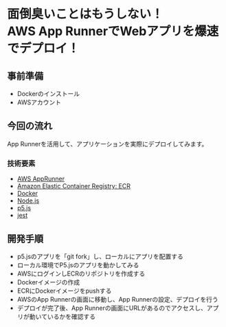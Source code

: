 # 面倒臭いことはもうしない！<br/>AWS App RunnerでWebアプリを爆速でデプロイ！

## 事前準備
- Dockerのインストール
- AWSアカウント

## 今回の流れ

App Runnerを活用して、アプリケーションを実際にデプロイしてみます。

### 技術要素

- [AWS AppRunner](https://aws.amazon.com/jp/apprunner/)
- [Amazon Elastic Container Registry: ECR](https://aws.amazon.com/jp/ecr/)
- [Docker](https://www.docker.com/)
- [Node.js](https://nodejs.org/ja/)
- [p5.js](https://p5js.org/)
- [jest](https://jestjs.io/ja/)

## 開発手順

- p5.jsのアプリを「git fork」し、ローカルにアプリを配置する
- ローカル環境でP5.jsのアプリを動かしてみる
- AWSにログインしECRのリポジトリを作成する
- Dockerイメージの作成
- ECRにDockerイメージをpushする
- AWSのApp Runnerの画面に移動し、App Runnerの設定、デプロイを行う
- デプロイが完了後、App Runnerの画面にURLがあるのでアクセスし、アプリが動いているかを確認する
